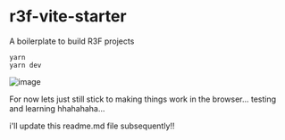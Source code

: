 # r3f-vite-starter
A boilerplate to build R3F projects

```
yarn
yarn dev
```


![image](https://user-images.githubusercontent.com/6551176/221732091-23ee52cb-4150-42fa-b998-43628d7a6b0d.png)


For now lets just still stick to making things work in the browser... testing and learning hhahahaha...

i'll update this readme.md file subsequently!!